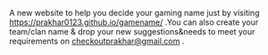 A new website to help you decide your gaming name just by visiting https://prakhar0123.github.io/gamename/ .You can also create your team/clan name & drop your new suggestions&needs to meet your requirements on checkoutprakhar@gmail.com .
